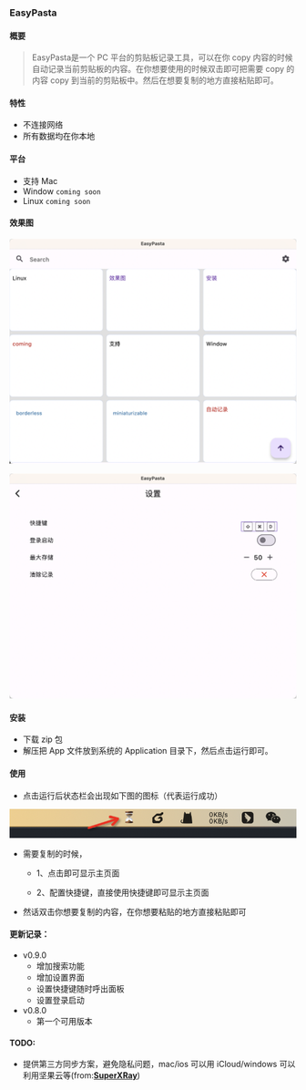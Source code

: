 ### EasyPasta

#### 概要

> EasyPasta是一个 PC 平台的剪贴板记录工具，可以在你 copy 内容的时候自动记录当前剪贴板的内容。在你想要使用的时候双击即可把需要 copy 的内容 copy 到当前的剪贴板中。然后在想要复制的地方直接粘贴即可。

#### 特性

- 不连接网络
- 所有数据均在你本地

#### 平台

- 支持 Mac
- Window `coming soon`
- Linux `coming soon`

#### 效果图

![image-20230609103212009](README.assets/image-20230609103212009.png)

![image-20230609103248226](README.assets/image-20230609103248226.png)



#### 安装

- 下载 zip 包
- 解压把 App 文件放到系统的 Application 目录下，然后点击运行即可。

#### 使用

- 点击运行后状态栏会出现如下图的图标（代表运行成功）

![image-20230525201353316](README.assets/image-20230525201353316.png)

- 需要复制的时候，
  - 1、点击即可显示主页面

  - 2、配置快捷键，直接使用快捷键即可显示主页面

- 然话双击你想要复制的内容，在你想要粘贴的地方直接粘贴即可

#### 更新记录：

- v0.9.0
  - 增加搜索功能
  - 增加设置界面
  - 设置快捷键随时呼出面板
  - 设置登录启动
- v0.8.0
  - 第一个可用版本

#### TODO:

- 提供第三方同步方案，避免隐私问题，mac/ios 可以用 iCloud/windows 可以利用坚果云等(from:**[SuperXRay](https://www.v2ex.com/member/SuperXRay)**)
